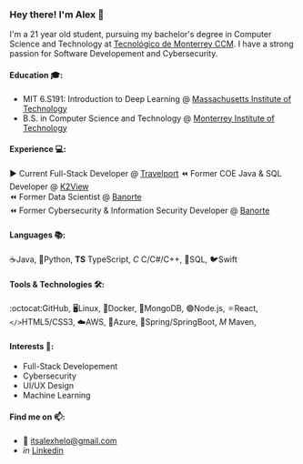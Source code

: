 ### Hey there!  I'm Alex 👋

I'm a 21 year old student, pursuing my bachelor's degree in Computer Science and Technology at [Tecnológico de Monterrey CCM](https://tec.mx/en). I have a strong passion for Software Developement and Cybersecurity. 

#### Education 🎓:

- MIT 6.S191: Introduction to Deep Learning @ [Massachusetts Institute of Technology](https://www.mit.edu)
- B.S. in Computer Science and Technology @ [Monterrey Institute of Technology](https://tec.mx/en)

#### Experience 💻:

▶️ Current Full-Stack Developer @ [Travelport](https://www.travelport.com)
⏪ Former COE Java & SQL Developer @ [K2View](https://www.k2view.com)  
⏪ Former Data Scientist @ [Banorte](https://www.banorte.com)  
⏪ Former Cybersecurity & Information Security Developer @ [Banorte](https://www.banorte.com)  

#### Languages 📚:

:coffee:Java, :snake:Python, **TS** TypeScript, *C* C/C#/C++, :dolphin:SQL, :bird:Swift

#### Tools & Technologies 🛠️: 

:octocat:GitHub, 🖥️Linux, :whale:Docker, 🌿MongoDB, :green_circle:Node.js, :atom_symbol:React, `</>`HTML5/CSS3, ☁️AWS, 🔵Azure, 🍃Spring/SpringBoot, *M* Maven, 

#### Interests 🧠: 

- Full-Stack Developement
- Cybersecurity
- UI/UX Design
- Machine Learning


#### Find me on 📫:

- :email: itsalexhelo@gmail.com
- *in* [Linkedin](https://linkedin.com/in/alexhelo)


<!--
**AlexHelo/AlexHelo** is a ✨ _special_ ✨ repository because its `README.md` (this file) appears on your GitHub profile.

Here are some ideas to get you started:

- 🔭 I’m currently working on ...
- 🌱 I’m currently learning ...
- 👯 I’m looking to collaborate on ...
- 🤔 I’m looking for help with ...
- 💬 Ask me about ...
- 📫 How to reach me: ...
- 😄 Pronouns: ...
- ⚡ Fun fact: ...
-->



